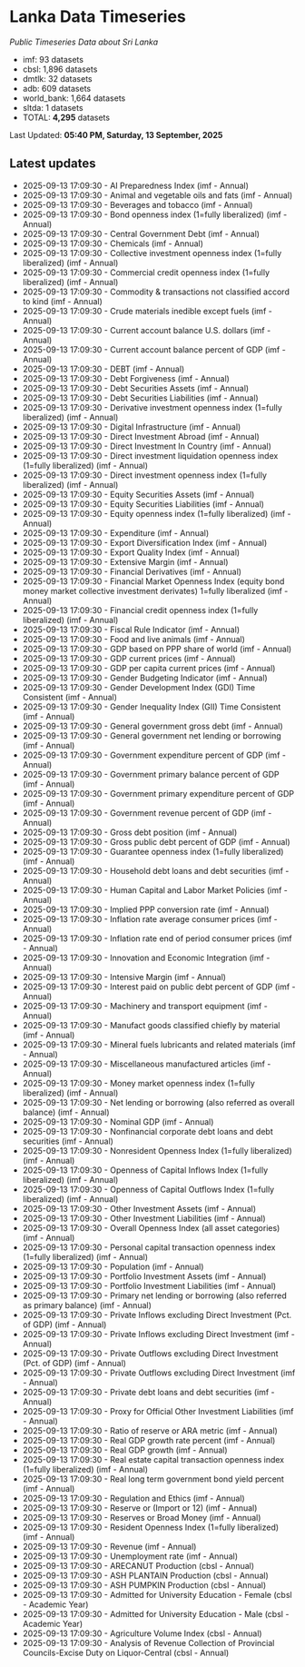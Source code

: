 # Lanka Data Timeseries
*Public Timeseries Data about Sri Lanka*

* imf: 93 datasets
* cbsl: 1,896 datasets
* dmtlk: 32 datasets
* adb: 609 datasets
* world_bank: 1,664 datasets
* sltda: 1 datasets
* TOTAL: **4,295** datasets

Last Updated: **05:40 PM, Saturday, 13 September, 2025**

## Latest updates

* 2025-09-13 17:09:30 - AI Preparedness Index (imf - Annual)
* 2025-09-13 17:09:30 - Animal and vegetable oils and fats (imf - Annual)
* 2025-09-13 17:09:30 - Beverages and tobacco (imf - Annual)
* 2025-09-13 17:09:30 - Bond openness index (1=fully liberalized) (imf - Annual)
* 2025-09-13 17:09:30 - Central Government Debt (imf - Annual)
* 2025-09-13 17:09:30 - Chemicals (imf - Annual)
* 2025-09-13 17:09:30 - Collective investment openness index (1=fully liberalized) (imf - Annual)
* 2025-09-13 17:09:30 - Commercial credit openness index (1=fully liberalized) (imf - Annual)
* 2025-09-13 17:09:30 - Commodity & transactions not classified accord to kind (imf - Annual)
* 2025-09-13 17:09:30 - Crude materials inedible except fuels (imf - Annual)
* 2025-09-13 17:09:30 - Current account balance U.S. dollars (imf - Annual)
* 2025-09-13 17:09:30 - Current account balance percent of GDP (imf - Annual)
* 2025-09-13 17:09:30 - DEBT (imf - Annual)
* 2025-09-13 17:09:30 - Debt Forgiveness (imf - Annual)
* 2025-09-13 17:09:30 - Debt Securities Assets (imf - Annual)
* 2025-09-13 17:09:30 - Debt Securities Liabilities (imf - Annual)
* 2025-09-13 17:09:30 - Derivative investment openness index (1=fully liberalized) (imf - Annual)
* 2025-09-13 17:09:30 - Digital Infrastructure (imf - Annual)
* 2025-09-13 17:09:30 - Direct Investment Abroad (imf - Annual)
* 2025-09-13 17:09:30 - Direct Investment In Country (imf - Annual)
* 2025-09-13 17:09:30 - Direct investment liquidation openness index (1=fully liberalized) (imf - Annual)
* 2025-09-13 17:09:30 - Direct investment openness index (1=fully liberalized) (imf - Annual)
* 2025-09-13 17:09:30 - Equity Securities Assets (imf - Annual)
* 2025-09-13 17:09:30 - Equity Securities Liabilities (imf - Annual)
* 2025-09-13 17:09:30 - Equity openness index (1=fully liberalized) (imf - Annual)
* 2025-09-13 17:09:30 - Expenditure (imf - Annual)
* 2025-09-13 17:09:30 - Export Diversification Index (imf - Annual)
* 2025-09-13 17:09:30 - Export Quality Index (imf - Annual)
* 2025-09-13 17:09:30 - Extensive Margin (imf - Annual)
* 2025-09-13 17:09:30 - Financial Derivatives (imf - Annual)
* 2025-09-13 17:09:30 - Financial Market Openness Index (equity bond money market collective investment derivates) 1=fully liberalized (imf - Annual)
* 2025-09-13 17:09:30 - Financial credit openness index (1=fully liberalized) (imf - Annual)
* 2025-09-13 17:09:30 - Fiscal Rule Indicator (imf - Annual)
* 2025-09-13 17:09:30 - Food and live animals (imf - Annual)
* 2025-09-13 17:09:30 - GDP based on PPP share of world (imf - Annual)
* 2025-09-13 17:09:30 - GDP current prices (imf - Annual)
* 2025-09-13 17:09:30 - GDP per capita current prices (imf - Annual)
* 2025-09-13 17:09:30 - Gender Budgeting Indicator (imf - Annual)
* 2025-09-13 17:09:30 - Gender Development Index (GDI) Time Consistent (imf - Annual)
* 2025-09-13 17:09:30 - Gender Inequality Index (GII) Time Consistent (imf - Annual)
* 2025-09-13 17:09:30 - General government gross debt (imf - Annual)
* 2025-09-13 17:09:30 - General government net lending or borrowing (imf - Annual)
* 2025-09-13 17:09:30 - Government expenditure percent of GDP (imf - Annual)
* 2025-09-13 17:09:30 - Government primary balance percent of GDP (imf - Annual)
* 2025-09-13 17:09:30 - Government primary expenditure percent of GDP (imf - Annual)
* 2025-09-13 17:09:30 - Government revenue percent of GDP (imf - Annual)
* 2025-09-13 17:09:30 - Gross debt position (imf - Annual)
* 2025-09-13 17:09:30 - Gross public debt percent of GDP (imf - Annual)
* 2025-09-13 17:09:30 - Guarantee openness index (1=fully liberalized) (imf - Annual)
* 2025-09-13 17:09:30 - Household debt loans and debt securities (imf - Annual)
* 2025-09-13 17:09:30 - Human Capital and Labor Market Policies (imf - Annual)
* 2025-09-13 17:09:30 - Implied PPP conversion rate (imf - Annual)
* 2025-09-13 17:09:30 - Inflation rate average consumer prices (imf - Annual)
* 2025-09-13 17:09:30 - Inflation rate end of period consumer prices (imf - Annual)
* 2025-09-13 17:09:30 - Innovation and Economic Integration (imf - Annual)
* 2025-09-13 17:09:30 - Intensive Margin (imf - Annual)
* 2025-09-13 17:09:30 - Interest paid on public debt percent of GDP (imf - Annual)
* 2025-09-13 17:09:30 - Machinery and transport equipment (imf - Annual)
* 2025-09-13 17:09:30 - Manufact goods classified chiefly by material (imf - Annual)
* 2025-09-13 17:09:30 - Mineral fuels lubricants and related materials (imf - Annual)
* 2025-09-13 17:09:30 - Miscellaneous manufactured articles (imf - Annual)
* 2025-09-13 17:09:30 - Money market openness index (1=fully liberalized) (imf - Annual)
* 2025-09-13 17:09:30 - Net lending or borrowing (also referred as overall balance) (imf - Annual)
* 2025-09-13 17:09:30 - Nominal GDP (imf - Annual)
* 2025-09-13 17:09:30 - Nonfinancial corporate debt loans and debt securities (imf - Annual)
* 2025-09-13 17:09:30 - Nonresident Openness Index (1=fully liberalized) (imf - Annual)
* 2025-09-13 17:09:30 - Openness of Capital Inflows Index (1=fully liberalized) (imf - Annual)
* 2025-09-13 17:09:30 - Openness of Capital Outflows Index (1=fully liberalized) (imf - Annual)
* 2025-09-13 17:09:30 - Other Investment Assets (imf - Annual)
* 2025-09-13 17:09:30 - Other Investment Liabilities (imf - Annual)
* 2025-09-13 17:09:30 - Overall Openness Index (all asset categories) (imf - Annual)
* 2025-09-13 17:09:30 - Personal capital transaction openness index (1=fully liberalized) (imf - Annual)
* 2025-09-13 17:09:30 - Population (imf - Annual)
* 2025-09-13 17:09:30 - Portfolio Investment Assets (imf - Annual)
* 2025-09-13 17:09:30 - Portfolio Investment Liabilities (imf - Annual)
* 2025-09-13 17:09:30 - Primary net lending or borrowing (also referred as primary balance) (imf - Annual)
* 2025-09-13 17:09:30 - Private Inflows excluding Direct Investment (Pct. of GDP) (imf - Annual)
* 2025-09-13 17:09:30 - Private Inflows excluding Direct Investment (imf - Annual)
* 2025-09-13 17:09:30 - Private Outflows excluding Direct Investment (Pct. of GDP) (imf - Annual)
* 2025-09-13 17:09:30 - Private Outflows excluding Direct Investment (imf - Annual)
* 2025-09-13 17:09:30 - Private debt loans and debt securities (imf - Annual)
* 2025-09-13 17:09:30 - Proxy for Official Other Investment Liabilities (imf - Annual)
* 2025-09-13 17:09:30 - Ratio of reserve or ARA metric (imf - Annual)
* 2025-09-13 17:09:30 - Real GDP growth rate percent (imf - Annual)
* 2025-09-13 17:09:30 - Real GDP growth (imf - Annual)
* 2025-09-13 17:09:30 - Real estate capital transaction openness index (1=fully liberalized) (imf - Annual)
* 2025-09-13 17:09:30 - Real long term government bond yield percent (imf - Annual)
* 2025-09-13 17:09:30 - Regulation and Ethics (imf - Annual)
* 2025-09-13 17:09:30 - Reserve or (Import or 12) (imf - Annual)
* 2025-09-13 17:09:30 - Reserves or Broad Money (imf - Annual)
* 2025-09-13 17:09:30 - Resident Openness Index (1=fully liberalized) (imf - Annual)
* 2025-09-13 17:09:30 - Revenue (imf - Annual)
* 2025-09-13 17:09:30 - Unemployment rate (imf - Annual)
* 2025-09-13 17:09:30 - ARECANUT Production (cbsl - Annual)
* 2025-09-13 17:09:30 - ASH PLANTAIN Production (cbsl - Annual)
* 2025-09-13 17:09:30 - ASH PUMPKIN Production (cbsl - Annual)
* 2025-09-13 17:09:30 - Admitted for University Education - Female (cbsl - Academic Year)
* 2025-09-13 17:09:30 - Admitted for University Education - Male (cbsl - Academic Year)
* 2025-09-13 17:09:30 - Agriculture Volume Index (cbsl - Annual)
* 2025-09-13 17:09:30 - Analysis of Revenue Collection of Provincial Councils-Excise Duty on Liquor-Central (cbsl - Annual)